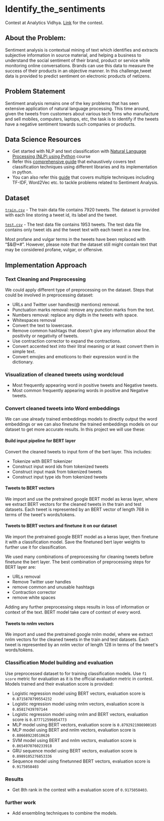 Identify_the_sentiments
=======================

Contest at Analytics Vidhya. [Link](https://datahack.analyticsvidhya.com/contest/linguipedia-codefest-natural-language-processing-1/#About) for the contest.

## About the Problem:
Sentiment analysis is contextual mining of text which identifies and extracts subjective information in source material, and helping a business to understand the 
social sentiment of their brand, product or service while monitoring online conversations. Brands can use this data to measure the success of their products in 
an objective manner. In this challenge,tweet data is provided to predict sentiment on electronic products of netizens.

## Problem Statement
Sentiment analysis remains one of the key problems that has seen extensive application of natural language processing. 
This time around, given the tweets from customers about various tech firms who manufacture and sell mobiles, computers, laptops, etc, 
the task is to identify if the tweets have a negative sentiment towards such companies or products.


## Data Science Resources
* Get started with NLP and text classification with [Natural Language Processing (NLP) using Python](https://trainings.analyticsvidhya.com/courses/course-v1:AnalyticsVidhya+NLP101+2018_T1/about?utm_source=practice_problem_Identify_The_Sentiments&utm_medium=Datahack) 
 course
* Refer this [comprehensive guide](https://www.analyticsvidhya.com/blog/2018/11/tutorial-text-classification-ulmfit-fastai-library/) 
  that exhaustively covers text classification techniques using different libraries and its implementation in python.
* You can also refer this [guide](https://www.analyticsvidhya.com/blog/2018/07/hands-on-sentiment-analysis-dataset-python/) 
  that covers multiple techniques including TF-IDF, Word2Vec etc. to tackle problems related to Sentiment Analysis.
  
## Dataset
[`train.csv`](https://datahack.analyticsvidhya.com/contest/linguipedia-codefest-natural-language-processing-1/download/train-file) -  The train data file 
contains 7920 tweets. The dataset is provided with each line storing a tweet id, its label and the tweet.

[`test.csv`](https://datahack.analyticsvidhya.com/contest/linguipedia-codefest-natural-language-processing-1/download/test-file) - The test data file 
contains 1953 tweets. The test data file contains only tweet ids and the tweet text with each tweet in a new line.

Most profane and vulgar terms in the tweets have been replaced with “$&@*#”. 
However, please note that the dataset still might contain text that may be considered profane, vulgar, or offensive.


## Implementation Approach

### Text Cleaning and Preprocessing
We could apply different type of preprocessing on the dataset.
Steps that could be involved in preprocessing dataset:
* URLs and Twitter user handles(@ mentions) removal.
* Punctuation marks removal: remove any punction marks from the text.
* Numbers removal: replace any digits in the tweets with space.
* Whitespaces removal
* Convert the text to lowercase.
* Remove common hashtags that doesn't give any information about the positivity or negativity of tweets.
* Use contraction corrector to expand the contractions.
* Convert accented text into their litral meaning or at least convert them in simple text.
* Convert emojies and emoticons to their expression word in the dictionary.

### Visualization of cleaned tweets using wordcloud
* Most frequently appearing word in positive tweets and Negative tweets.
* Most common frequently appearing words in positive and Negative tweets.




### Convert cleaned tweets into Word embeddings
We can use already trained embeddings models to directly output the word embeddings or we can also finetune the trained embeddings models on our dataset to get more accurate results. In this project we will use these:

#### Build input pipeline for BERT layer
Convert the cleaned tweets to input form of the bert layer. This includes:
* Tokenize with BERT tokenizer
* Construct input word ids from tokenized tweets
* Construct input mask from tokenized tweets
* Construct input type ids from tokenized tweets

#### Tweets to BERT vectors
We import and use the pretrained google BERT model as keras layer, where we extract BERT vectors for the cleaned tweets in the train and test datasets. Each tweet is represented by an BERT vector of length 768 in terms of the tweet's words/tokens.

#### Tweets to BERT vectors and finetune it on our dataset
We import the pretrained google BERT model as a keras layer, then finetune it with a classification model. Save the finetuned bert layer weights to further use it for classification.

We used many combinations of preprocessing for cleaning tweets before finetune the bert layer. The best combination of preprocessing steps for BERT layer are:
* URLs removal
* Remove Twitter user handles
* remove common and unusable hashtags
* Contraction corrector
* remove white spaces

Adding any further preprocessing steps results in loss of information or context of the text. BERT model take care of context of every word.

#### Tweets to nnlm vectors
We import and used the pretrained google nnlm model, where we extract nnlm vectors for the cleaned tweets in the train and test datasets. Each tweet is represented by an nnlm vector of length 128 in terms of the tweet's words/tokens.


### Classification Model building and evaluation
Use preprocessed dataset to for training classification models. Use `f1 score` metric for evaluation as it is the official evaluation metric in contest. Models trained and their evaluation score is provided:
* Logistic regression model using BERT vectors, evaluation score is `0.8715878799554232`
* Logistic regression model using nnlm vectors, evaluation score is `0.85817439707144`
* Logistic regression model using nnlm and BERT vectors, evaluation score is `0.877712596054773`
* MLP model using BERT vectors, evaluation score is `0.8792921986900165`
* MLP model using BERT and nnlm vectors, evaluation score is `0.886689220510626`
* SVM model using BERT and nnlm vectors, evaluation score is `0.8654970760233918`
* GRU sequence model using BERT vectors, evaluation score is `0.8989105276853336`
* Sequence model using finetunned BERT vectors, evaluation score is `0.9175058403`

### Results
* Get 8th rank in the contest with a evaluation score of `0.9175058403`.

### further work
* Add ensembling techniques to combine the models.
